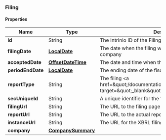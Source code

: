 
[//]: # (CLASS:Filing)

[//]: # (KIND:object)

### Filing

#### Properties

[//]: # (START_DEFINITION)

Name | Type | Description
------------ | ------------- | -------------
**id** | String | The Intrinio ID of the Filing &nbsp;
**filingDate** | [**LocalDate**](LocalDate.md) | The date when the filing was submitted to the SEC by the company &nbsp;
**acceptedDate** | [**OffsetDateTime**](OffsetDateTime.md) | The date and time when the filing was accepted by SEC &nbsp;
**periodEndDate** | [**LocalDate**](LocalDate.md) | The ending date of the fiscal period for the filing &nbsp;
**reportType** | String | The filing &lt;a href&#x3D;\&quot;/documentation/sec_filing_report_types\&quot; target&#x3D;\&quot;_blank\&quot;&gt;report type&lt;/a&gt; &nbsp;
**secUniqueId** | String | A unique identifier for the filing provided by the SEC &nbsp;
**filingUrl** | String | The URL to the filing page on the SEC site &nbsp;
**reportUrl** | String | The URL to the actual report on the SEC site &nbsp;
**instanceUrl** | String | The URL for the XBRL filing for the report &nbsp;
**company** | [**CompanySummary**](CompanySummary.md) |  &nbsp;

[//]: # (END_DEFINITION)


[//]: # (CONTAINED_CLASS:LocalDate)


[//]: # (CONTAINED_CLASS:OffsetDateTime)


[//]: # (CONTAINED_CLASS:LocalDate)


[//]: # (CONTAINED_CLASS:CompanySummary)





